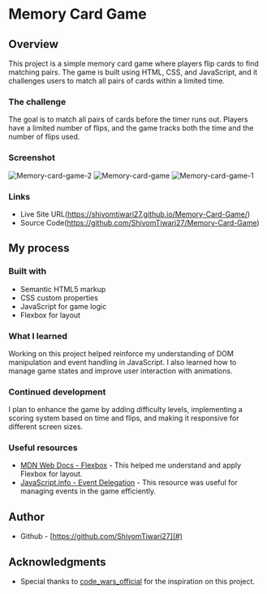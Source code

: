 # Memory Card Game

## Overview
This project is a simple memory card game where players flip cards to find matching pairs. The game is built using HTML, CSS, and JavaScript, and it challenges users to match all pairs of cards within a limited time.

### The challenge
The goal is to match all pairs of cards before the timer runs out. Players have a limited number of flips, and the game tracks both the time and the number of flips used.

### Screenshot
![Memory-card-game-2](https://github.com/user-attachments/assets/733bba2a-3ee4-4865-b49e-d07e835ed523)
![Memory-card-game](https://github.com/user-attachments/assets/eade89c5-54d3-4ed4-b280-441ff4d517da)
![Memory-card-game-1](https://github.com/user-attachments/assets/339e3474-3470-4f8f-b722-9d7f3bc16cb8)


### Links
- Live Site URL(https://shivomtiwari27.github.io/Memory-Card-Game/) 
- Source Code(https://github.com/ShivomTiwari27/Memory-Card-Game) 

## My process
### Built with
- Semantic HTML5 markup
- CSS custom properties
- JavaScript for game logic
- Flexbox for layout

### What I learned
Working on this project helped reinforce my understanding of DOM manipulation and event handling in JavaScript. I also learned how to manage game states and improve user interaction with animations.

### Continued development
I plan to enhance the game by adding difficulty levels, implementing a scoring system based on time and flips, and making it responsive for different screen sizes.

### Useful resources
- [MDN Web Docs - Flexbox](https://developer.mozilla.org/en-US/docs/Learn/CSS/CSS_layout/Flexbox) - This helped me understand and apply Flexbox for layout.
- [JavaScript.info - Event Delegation](https://javascript.info/event-delegation) - This resource was useful for managing events in the game efficiently.

## Author
- Github - [https://github.com/ShivomTiwari27](#)

## Acknowledgments
- Special thanks to [code_wars_official](https://www.instagram.com/code_wars_official) for the inspiration on this project.
